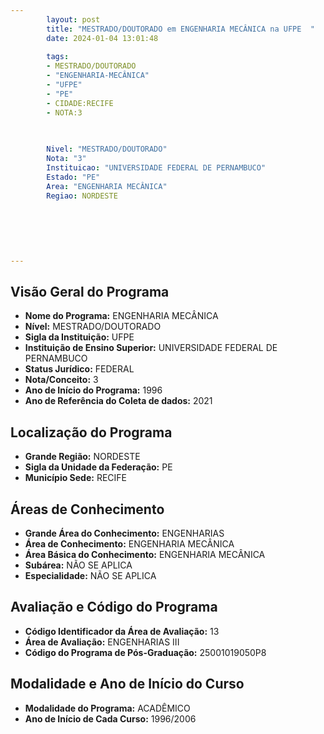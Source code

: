 ```yaml
---
        layout: post
        title: "MESTRADO/DOUTORADO em ENGENHARIA MECÂNICA na UFPE  "
        date: 2024-01-04 13:01:48
     
        tags:
        - MESTRADO/DOUTORADO
        - "ENGENHARIA-MECÂNICA"
        - "UFPE"
        - "PE"
        - CIDADE:RECIFE
        - NOTA:3
        
       

        Nivel: "MESTRADO/DOUTORADO"
        Nota: "3"
        Instituicao: "UNIVERSIDADE FEDERAL DE PERNAMBUCO"
        Estado: "PE"
        Area: "ENGENHARIA MECÂNICA"
        Regiao: NORDESTE
        
        
        
        
        
        
---
```

## Visão Geral do Programa
- **Nome do Programa:** ENGENHARIA MECÂNICA
- **Nível:** MESTRADO/DOUTORADO
- **Sigla da Instituição:** UFPE
- **Instituição de Ensino Superior:** UNIVERSIDADE FEDERAL DE PERNAMBUCO
- **Status Jurídico:** FEDERAL
- **Nota/Conceito:** 3
- **Ano de Início do Programa:** 1996
- **Ano de Referência do Coleta de dados:** 2021

## Localização do Programa
- **Grande Região:** NORDESTE
- **Sigla da Unidade da Federação:** PE
- **Município Sede:** RECIFE

## Áreas de Conhecimento
- **Grande Área do Conhecimento:** ENGENHARIAS
- **Área de Conhecimento:** ENGENHARIA MECÂNICA
- **Área Básica do Conhecimento:** ENGENHARIA MECÂNICA
- **Subárea:** NÃO SE APLICA
- **Especialidade:** NÃO SE APLICA

## Avaliação e Código do Programa
- **Código Identificador da Área de Avaliação:** 13
- **Área de Avaliação:** ENGENHARIAS III
- **Código do Programa de Pós-Graduação:** 25001019050P8


## Modalidade e Ano de Início do Curso
- **Modalidade do Programa:** ACADÊMICO
- **Ano de Início de Cada Curso:** 1996/2006
